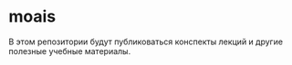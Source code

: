 # moais
В этом репозитории будут публиковаться конспекты лекций и другие полезные учебные материалы.

